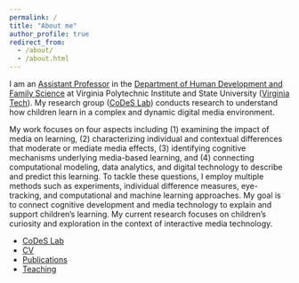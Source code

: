 ```yaml
---
permalink: /
title: "About me"
author_profile: true
redirect_from: 
  - /about/
  - /about.html
---
```


I am an [Assistant Professor](https://liberalarts.vt.edu/departments-and-schools/department-of-human-development-and-family-science/faculty/koeun-choi.html) in the [Department of Human Development and Family Science](https://liberalarts.vt.edu/departments-and-schools/department-of-human-development-and-family-science.html/) at Virginia Polytechnic Institute and State University ([Virginia Tech](https://vt.edu/)). My research group ([CoDeS Lab](http://kchoi.org/)) conducts research to understand how children learn in a complex and dynamic digital media environment.

My work focuses on four aspects including (1) examining the impact of media on learning, (2) characterizing individual and contextual differences that moderate or mediate media effects, (3) identifying cognitive mechanisms underlying media-based learning, and (4) connecting computational modeling, data analytics, and digital technology to describe and predict this learning. To tackle these questions, I employ multiple methods such as experiments, individual difference measures, eye-tracking, and computational and machine learning approaches. My goal is to connect cognitive development and media technology to explain and support children’s learning. My current research focuses on children’s curiosity and exploration in the context of interactive media technology.

* [CoDeS Lab](http://kchoi.org/)
* [CV](https://koeunchoi.github.io/files/ChoiCV.pdf)
* [Publications](http://kchoi.org/publications/)
* [Teaching](https://koeunchoi.github.io/teaching/)
